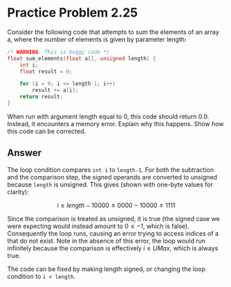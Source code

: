 # Practice Problem 2.25

Consider the following code that attempts to sum the elements of an array a, where the number of elements is given by parameter length:

```c
/* WARNING: This is buggy code */
float sum_elements(float a[], unsigned length) {
    int i;
    float result = 0;

    for (i = 0; i <= length-1; i++)
        result += a[i];
    return result;
}
```

When run with argument length equal to 0, this code should return 0.0. Instead, it encounters a memory error. Explain why this happens. Show how this code can be corrected.

## Answer

The loop condition compares `int i` to `length-1`. For both the subtraction and the comparison step, the signed operands are converted to unsigned because `length` is unsigned. This gives (shown with one-byte values for clarity):

$$
i    \le length - 1
0000 \le 0000   - 1
0000 \le 1111
$$

Since the comparison is treated as unsigned, it is true (the signed case we were expecting would instead amount to $0 \le -1$, which is false). Consequently the loop runs, causing an error trying to access indices of a that do not exist. Note in the absence of this error, the loop would run infinitely because the comparison is effectively $i \le UMax$, which is always true.

The code can be fixed by making length signed, or changing the loop condition to `i < length`.
